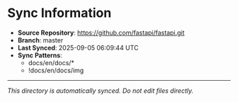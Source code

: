 # Sync Information

- **Source Repository**: https://github.com/fastapi/fastapi.git
- **Branch**: master
- **Last Synced**: 2025-09-05 06:09:44 UTC
- **Sync Patterns**:
  - docs/en/docs/*
  - !docs/en/docs/img

---
*This directory is automatically synced. Do not edit files directly.*
